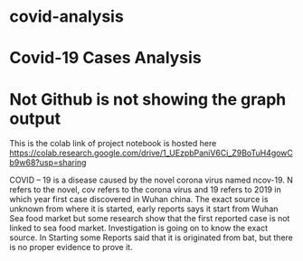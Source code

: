 # covid-analysis
# Covid-19 Cases Analysis

# Not Github is not showing the graph output

This is the colab link of project notebook is hosted here https://colab.research.google.com/drive/1_UEzpbPaniV6Ci_Z9BoTuH4gowCb9w68?usp=sharing

COVID – 19 is a disease caused by the novel corona virus named ncov-19. N refers to the novel, cov refers to the corona virus and 19 refers to 2019 in which year first case discovered in Wuhan china. The exact source is unknown from where it is started, early reports says it start from Wuhan Sea food market but some research show that the first reported case is not linked to sea food market. Investigation is going on to know the exact source. In Starting some Reports said that it is originated from bat, but there is no proper evidence to prove it.
